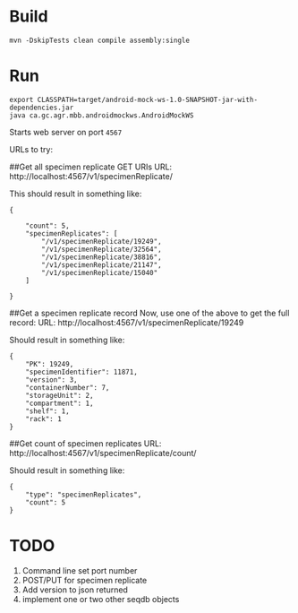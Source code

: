 Build
======

```
mvn -DskipTests clean compile assembly:single
```

Run
====

```
export CLASSPATH=target/android-mock-ws-1.0-SNAPSHOT-jar-with-dependencies.jar
java ca.gc.agr.mbb.androidmockws.AndroidMockWS
```

Starts web server on port `4567`

URLs to try:

##Get all specimen replicate GET URIs
URL: http://localhost:4567/v1/specimenReplicate/

This should result in something like:

```
{

    "count": 5,
    "specimenReplicates": [
        "/v1/specimenReplicate/19249",
        "/v1/specimenReplicate/32564",
        "/v1/specimenReplicate/38816",
        "/v1/specimenReplicate/21147",
        "/v1/specimenReplicate/15040"
    ]

}
```
##Get a specimen replicate record
Now, use one of the above to get the full record:
URL: http://localhost:4567/v1/specimenReplicate/19249

Should result in something like:
```
{
    "PK": 19249,
    "specimenIdentifier": 11871,
    "version": 3,
    "containerNumber": 7,
    "storageUnit": 2,
    "compartment": 1,
    "shelf": 1,
    "rack": 1
}
```

##Get count of specimen replicates
URL: http://localhost:4567/v1/specimenReplicate/count/


Should result in something like:
```
{
    "type": "specimenReplicates",
    "count": 5
}
```

TODO
=====
1. Command line set port number
2. POST/PUT for specimen replicate
3. Add version to json returned
4. implement one or two other seqdb objects